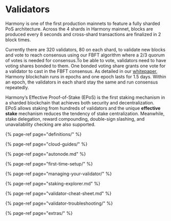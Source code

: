 # Validators

Harmony is one of the first production mainnets to feature a fully sharded PoS architecture. Across the 4 shards in Harmony mainnet, blocks are produced every 8 seconds and cross-shard transactions are finalized in 2 block times.

Currently there are 320 validators, 80 on each shard, to validate new blocks and vote to reach consensus using our FBFT algorithm where a 2/3 quorum of votes is needed for consensus.To be able to vote, validators need to have voting shares bonded to them. One bonded voting share grants one vote for a validator to cast in the FBFT consensus. As detailed in our [whitepaper](https://harmony.one/whitepaper), Harmony blockchain runs in epochs and one epoch lasts for 1.5 days. Within an epoch, the validators in each shard stay the same and run consensus repeatedly.

Harmony’s Effective Proof-of-Stake \(EPoS\) is the first staking mechanism in a sharded blockchain that achieves both security and decentralization. EPoS allows staking from hundreds of validators and the unique **effective stake** mechanism reduces the tendency of stake centralization. Meanwhile, stake delegation, reward compounding, double-sign slashing, and unavailability checking are also supported.

{% page-ref page="definitions/" %}

{% page-ref page="cloud-guides/" %}

{% page-ref page="autonode.md" %}

{% page-ref page="first-time-setup/" %}

{% page-ref page="managing-your-validator/" %}

{% page-ref page="staking-explorer.md" %}

{% page-ref page="validator-cheat-sheet.md" %}

{% page-ref page="validator-troubleshooting/" %}

{% page-ref page="extras/" %}

